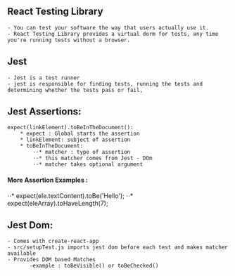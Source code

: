 ## React Testing Library

```
- You can test your software the way that users actually use it.
- React Testing Library provides a virtual dorm for tests, any time you're running tests without a browser.

```

## Jest

```
- Jest is a test runner
- jest is responsible for finding tests, running the tests and determining whether the tests pass or fail,

```

## Jest Assertions:

    expect(linkElement).toBeInTheDocument():
        * expect : Global starts the assertion
        * linkElement: subject of assertion
        * toBeInTheDocument:
            ⋅⋅* matcher : type of assertion
            ⋅⋅* this matcher comes from Jest - DOm
            ⋅⋅* matcher takes optional argument

#### More Assertion Examples :
⋅⋅* expect(ele.textContent).toBe('Hello');
⋅⋅* expect(eleArray).toHaveLength(7);



## Jest Dom:

```
- Comes with create-react-app
- src/setupTest.js imports jest dom before each test and makes matcher available
- Provides DOM based Matches
       -example : toBeVisible() or toBeChecked()

```
